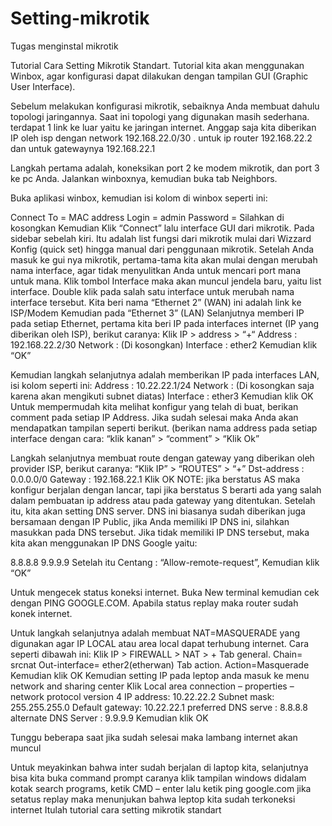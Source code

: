 # Setting-mikrotik
Tugas menginstal mikrotik

Tutorial Cara Setting Mikrotik Standart. 
Tutorial
kita akan menggunakan Winbox, agar konfigurasi dapat dilakukan dengan tampilan GUI (Graphic User Interface).

Sebelum melakukan konfigurasi mikrotik, sebaiknya Anda membuat dahulu topologi jaringannya. Saat ini topologi yang digunakan masih sederhana. 
terdapat 1 link ke luar yaitu ke jaringan internet. Anggap saja kita diberikan IP oleh isp dengan network 192.168.22.0/30 . untuk ip router 192.168.22.2 dan untuk gatewaynya 192.168.22.1

Langkah pertama adalah, koneksikan port 2 ke modem mikrotik, dan port 3 ke pc Anda. Jalankan winboxnya, kemudian buka tab Neighbors.

Buka aplikasi winbox, kemudian isi kolom di winbox seperti ini:

Connect To = MAC address
Login = admin
Password = Silahkan di kosongkan
Kemudian Klik “Connect”
lalu interface GUI dari mikrotik. Pada sidebar sebelah kiri. Itu adalah list fungsi dari mikrotik mulai dari Wizzard Konfig (quick set) hingga manual dari penggunaan mikrotik.
Setelah Anda masuk ke gui nya mikrotik, pertama-tama kita akan mulai dengan merubah nama interface, agar tidak menyulitkan Anda untuk mencari port mana untuk mana.
Klik tombol Interface maka akan muncul jendela baru, yaitu list interface.
Double klik pada salah satu interface untuk merubah nama interface tersebut. Kita beri nama  “Ethernet 2” (WAN) ini adalah link ke ISP/Modem
Kemudian pada “Ethernet 3” (LAN)
Selanjutnya memberi IP pada setiap Ethernet, pertama kita beri IP pada interfaces internet (IP yang diberikan oleh ISP), berikut caranya:
Klik IP > address > “+“
Address : 192.168.22.2/30
Network : (Di kosongkan)
Interface : ether2
Kemudian klik “OK”

Kemudian langkah selanjutnya adalah memberikan IP pada interfaces LAN, isi kolom seperti ini:
Address : 10.22.22.1/24
Network : (Di kosongkan saja karena akan mengikuti subnet diatas)
Interface : ether3
Kemudian klik OK
Untuk mempermudah kita melihat konfigur yang telah di buat, berikan comment pada setiap IP Address. Jika sudah selesai maka Anda akan mendapatkan tampilan seperti berikut. (berikan nama address pada setiap interface dengan cara: “klik kanan” > “comment” > “Klik Ok”


Langkah selanjutnya membuat route dengan gateway yang diberikan oleh provider ISP, berikut caranya:
“Klik IP” > “ROUTES” > “+”
Dst-address : 0.0.0.0/0
Gateway : 192.168.22.1
Klik OK
NOTE: jika berstatus AS maka konfigur berjalan dengan lancar, tapi jika berstatus S berarti ada yang salah dalam pembuatan ip address atau pada gateway yang ditentukan.
Setelah itu, kita akan setting DNS server. DNS ini biasanya sudah diberikan juga bersamaan dengan IP Public, jika Anda memiliki IP DNS ini, silahkan masukkan pada DNS tersebut. Jika tidak memiliki IP DNS tersebut, maka kita akan menggunakan IP DNS Google yaitu:

8.8.8.8
9.9.9.9
Setelah itu Centang : “Allow-remote-request”, Kemudian klik “OK”

Untuk mengecek status koneksi internet. Buka New terminal kemudian cek dengan PING
GOOGLE.COM. Apabila status replay maka router sudah konek internet.

Untuk langkah selanjutnya adalah membuat NAT=MASQUERADE yang digunakan agar IP
LOCAL atau area local dapat terhubung internet. Cara seperti dibawah ini:
Klik IP > FIREWALL > NAT > +
Tab general.
Chain= srcnat
Out-interface= ether2(etherwan)
Tab action.
Action=Masquerade
Kemudian klik OK
Kemudian setting IP pada leptop anda masuk ke menu network and sharing center
Klik Local area connection – properties – network protocol version 4
IP address: 10.22.22.2
Subnet mask: 255.255.255.0
Default gateway: 10.22.22.1
preferred DNS serve : 8.8.8.8
alternate DNS Server : 9.9.9.9
Kemudian klik OK

Tunggu beberapa saat jika sudah selesai maka lambang internet akan muncul 

Untuk meyakinkan bahwa inter sudah berjalan di laptop kita, selanjutnya bisa kita buka command prompt caranya klik tampilan windows didalam kotak search programs, ketik CMD – enter  lalu ketik ping google.com jika setatus replay maka menunjukan bahwa leptop kita  sudah terkoneksi internet
Itulah tutorial cara setting mikrotik standart
